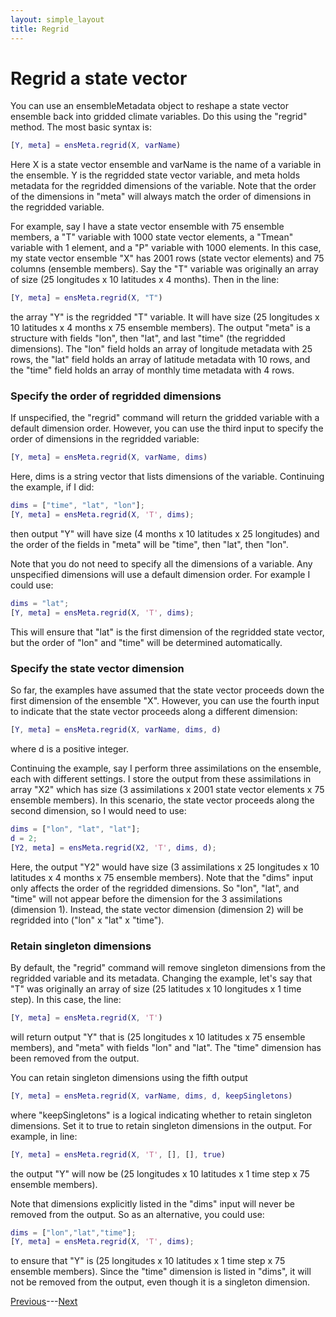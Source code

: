 ```yaml
---
layout: simple_layout
title: Regrid
---
```


# Regrid a state vector

You can use an ensembleMetadata object to reshape a state vector ensemble back into gridded climate variables. Do this using the "regrid" method. The most basic syntax is:
```matlab
[Y, meta] = ensMeta.regrid(X, varName)
```
Here X is a state vector ensemble and varName is the name of a variable in the ensemble. Y is the regridded state vector variable, and meta holds metadata for the regridded dimensions of the variable. Note that the order of the dimensions in "meta" will always match the order of dimensions in the regridded variable.

For example, say I have a state vector ensemble with 75 ensemble members, a "T" variable with 1000 state vector elements, a "Tmean" variable with 1 element, and a "P" variable with 1000 elements. In this case, my state vector ensemble "X" has 2001 rows (state vector elements) and 75 columns (ensemble members). Say the "T" variable was originally an array of size (25 longitudes x 10 latitudes x 4 months). Then in the line:
```matlab
[Y, meta] = ensMeta.regrid(X, "T")
```
the array "Y" is the regridded "T" variable. It will have size (25 longitudes x 10 latitudes x 4 months x 75 ensemble members). The output "meta" is a structure with fields "lon", then "lat", and last "time" (the regridded dimensions). The "lon" field holds an array of longitude metadata with 25 rows, the "lat" field holds an array of latitude metadata with 10 rows, and the "time" field holds an array of monthly time metadata with 4 rows.

### Specify the order of regridded dimensions
If unspecified, the "regrid" command will return the gridded variable with a default dimension order. However, you can use the third input to specify the order of dimensions in the regridded variable:
```matlab
[Y, meta] = ensMeta.regrid(X, varName, dims)
```
Here, dims is a string vector that lists dimensions of the variable. Continuing the example, if I did:
```matlab
dims = ["time", "lat", "lon"];
[Y, meta] = ensMeta.regrid(X, 'T', dims);
```
then output "Y" will have size (4 months x 10 latitudes x 25 longitudes) and the order of the fields in "meta" will be "time", then "lat", then "lon".

Note that you do not need to specify all the dimensions of a variable. Any unspecified dimensions will use a default dimension order. For example I could use:
```matlab
dims = "lat";
[Y, meta] = ensMeta.regrid(X, 'T', dims);
```
This will ensure that "lat" is the first dimension of the regridded state vector, but the order of "lon" and "time" will be determined automatically.

### Specify the state vector dimension
So far, the examples have assumed that the state vector proceeds down the first dimension of the ensemble "X". However, you can use the fourth input to indicate that the state vector proceeds along a different dimension:
```matlab
[Y, meta] = ensMeta.regrid(X, varName, dims, d)
```
where d is a positive integer.

Continuing the example, say I perform three assimilations on the ensemble, each with different settings. I store the output from these assimilations in array "X2" which has size (3 assimilations x 2001 state vector elements x 75 ensemble members). In this scenario, the state vector proceeds along the second dimension, so I would need to use:
```matlab
dims = ["lon", "lat", "lat"];
d = 2;
[Y2, meta] = ensMeta.regrid(X2, 'T', dims, d);
```
Here, the output "Y2" would have size (3 assimilations x 25 longitudes x 10 latitudes x 4 months x 75 ensemble members). Note that the "dims" input only affects the order of the regridded dimensions. So "lon", "lat", and "time" will not appear before the dimension for the 3 assimilations (dimension 1). Instead, the state vector dimension (dimension 2) will be regridded into ("lon" x "lat" x "time").

### Retain singleton dimensions
By default, the "regrid" command will remove singleton dimensions from the regridded variable and its metadata. Changing the example, let's say that "T" was originally an array of size (25 latitudes x 10 longitudes x 1 time step). In this case, the line:
```matlab
[Y, meta] = ensMeta.regrid(X, 'T')
```
will return output "Y" that is (25 longitudes x 10 latitudes x 75 ensemble members), and "meta" with fields "lon" and "lat". The "time" dimension has been removed from the output.

You can retain singleton dimensions using the fifth output
```matlab
[Y, meta] = ensMeta.regrid(X, varName, dims, d, keepSingletons)
```
where "keepSingletons" is a logical indicating whether to retain singleton dimensions. Set it to true to retain singleton dimensions in the output. For example, in line:
```matlab
[Y, meta] = ensMeta.regrid(X, 'T', [], [], true)
```
the output "Y" will now be (25 longitudes x 10 latitudes x 1 time step x 75 ensemble members).

Note that dimensions explicitly listed in the "dims" input will never be removed from the output. So as an alternative, you could use:
```matlab
dims = ["lon","lat","time"];
[Y, meta] = ensMeta.regrid(X, 'T', dims);
```
to ensure that "Y" is (25 longitudes x 10 latitudes x 1 time step x 75 ensemble members). Since the "time" dimension is listed in "dims", it will not be removed from the output, even though it is a singleton dimension.

[Previous](sizes)---[Next](find-rows)
